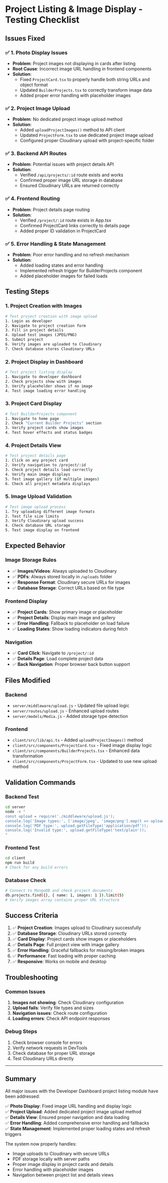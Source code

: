 # Project Listing & Image Display - Testing Checklist

## Issues Fixed

### ✅ 1. Photo Display Issues
- **Problem**: Project images not displaying in cards after listing
- **Root Cause**: Incorrect image URL handling in frontend components
- **Solution**: 
  - Fixed `ProjectCard.tsx` to properly handle both string URLs and object format
  - Updated `BuilderProjects.tsx` to correctly transform image data
  - Added proper error handling with placeholder images

### ✅ 2. Project Image Upload
- **Problem**: No dedicated project image upload method
- **Solution**: 
  - Added `uploadProjectImages()` method to API client
  - Updated `ProjectForm.tsx` to use dedicated project image upload
  - Configured proper Cloudinary upload with project-specific folder

### ✅ 3. Backend API Routes
- **Problem**: Potential issues with project details API
- **Solution**: 
  - Verified `/api/projects/:id` route exists and works
  - Confirmed proper image URL storage in database
  - Ensured Cloudinary URLs are returned correctly

### ✅ 4. Frontend Routing
- **Problem**: Project details page routing
- **Solution**: 
  - Verified `/project/:id` route exists in App.tsx
  - Confirmed ProjectCard links correctly to details page
  - Added proper ID validation in ProjectCard

### ✅ 5. Error Handling & State Management
- **Problem**: Poor error handling and no refresh mechanism
- **Solution**: 
  - Added loading states and error handling
  - Implemented refresh trigger for BuilderProjects component
  - Added placeholder images for failed loads

## Testing Steps

### 1. Project Creation with Images
```bash
# Test project creation with image upload
1. Login as developer
2. Navigate to project creation form
3. Fill in project details
4. Upload test images (JPEG/PNG)
5. Submit project
6. Verify images are uploaded to Cloudinary
7. Check database stores Cloudinary URLs
```

### 2. Project Display in Dashboard
```bash
# Test project listing display
1. Navigate to developer dashboard
2. Check projects show with images
3. Verify placeholder shows if no image
4. Test image loading error handling
```

### 3. Project Card Display
```bash
# Test BuilderProjects component
1. Navigate to home page
2. Check "Current Builder Projects" section
3. Verify project cards show images
4. Test hover effects and status badges
```

### 4. Project Details View
```bash
# Test project details page
1. Click on any project card
2. Verify navigation to /project/:id
3. Check project details load correctly
4. Verify main image displays
5. Test image gallery (if multiple images)
6. Check all project metadata displays
```

### 5. Image Upload Validation
```bash
# Test image upload process
1. Try uploading different image formats
2. Test file size limits
3. Verify Cloudinary upload success
4. Check database URL storage
5. Test image display on frontend
```

## Expected Behavior

### Image Storage Rules
- ✅ **Images/Videos**: Always uploaded to Cloudinary
- ✅ **PDFs**: Always stored locally in `/uploads` folder
- ✅ **Response Format**: Cloudinary secure URLs for images
- ✅ **Database Storage**: Correct URLs based on file type

### Frontend Display
- ✅ **Project Cards**: Show primary image or placeholder
- ✅ **Project Details**: Display main image and gallery
- ✅ **Error Handling**: Fallback to placeholder on load failure
- ✅ **Loading States**: Show loading indicators during fetch

### Navigation
- ✅ **Card Click**: Navigate to `/project/:id`
- ✅ **Details Page**: Load complete project data
- ✅ **Back Navigation**: Proper browser back button support

## Files Modified

### Backend
- `server/middleware/upload.js` - Updated file upload logic
- `server/routes/upload.js` - Enhanced upload routes
- `server/models/Media.js` - Added storage type detection

### Frontend
- `client/src/lib/api.ts` - Added `uploadProjectImages()` method
- `client/src/components/ProjectCard.tsx` - Fixed image display logic
- `client/src/components/BuilderProjects.tsx` - Enhanced data transformation
- `client/src/components/ProjectForm.tsx` - Updated to use new upload method

## Validation Commands

### Backend Test
```bash
cd server
node -e "
const upload = require('./middleware/upload.js');
console.log('Image types:', ['image/jpeg', 'image/png'].map(t => upload.getFileType(t)));
console.log('PDF type:', upload.getFileType('application/pdf'));
console.log('Invalid type:', upload.getFileType('text/plain'));
"
```

### Frontend Test
```bash
cd client
npm run build
# Check for any build errors
```

### Database Check
```bash
# Connect to MongoDB and check project documents
db.projects.find({}, { name: 1, images: 1 }).limit(5)
# Verify images array contains proper URL structure
```

## Success Criteria

1. ✅ **Project Creation**: Images upload to Cloudinary successfully
2. ✅ **Database Storage**: Cloudinary URLs stored correctly
3. ✅ **Card Display**: Project cards show images or placeholders
4. ✅ **Details Page**: Full project view with image gallery
5. ✅ **Error Handling**: Graceful fallbacks for missing/broken images
6. ✅ **Performance**: Fast loading with proper caching
7. ✅ **Responsive**: Works on mobile and desktop

## Troubleshooting

### Common Issues
1. **Images not showing**: Check Cloudinary configuration
2. **Upload fails**: Verify file types and sizes
3. **Navigation issues**: Check route configuration
4. **Loading errors**: Check API endpoint responses

### Debug Steps
1. Check browser console for errors
2. Verify network requests in DevTools
3. Check database for proper URL storage
4. Test Cloudinary URLs directly

---

## Summary

All major issues with the Developer Dashboard project listing module have been addressed:

✅ **Photo Display**: Fixed image URL handling and display logic  
✅ **Project Upload**: Added dedicated project image upload method  
✅ **Details View**: Ensured proper navigation and data loading  
✅ **Error Handling**: Added comprehensive error handling and fallbacks  
✅ **State Management**: Implemented proper loading states and refresh triggers  

The system now properly handles:
- Image uploads to Cloudinary with secure URLs
- PDF storage locally with server paths  
- Proper image display in project cards and details
- Error handling with placeholder images
- Navigation between project list and details views


